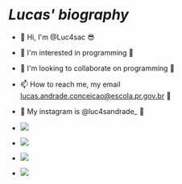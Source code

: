# _**Lucas' biography**_
- 👋 Hi, I'm @Luc4sac :sunglasses:	
- 👀 I'm interested in programming :thinking:
- 💞️ I'm looking to collaborate on programming :100:		
- 📫 How to reach me, my email lucas.andrade.conceicao@escola.pr.gov.br :speech_balloon:
- 🙏 My instagram is @luc4sandrade_ 🙏

- ![](https://img.shields.io/badge/Scratch-4D97FF?style=for-the-badge&logo=Scratch&logoColor=white)
- ![](https://img.shields.io/badge/JavaScript-323330?style=for-the-badge&logo=javascript&logoColor=F7DF1E)
- <a href="https://instagram.com/@lucasdugrau244_" target="_blank"><img src="https://img.shields.io/badge/-Instagram-%23E4405F?style=for-the-badge&logo=instagram&logoColor=white" target="_blank"></a>
- <a href = "mailto:lucas.andrade.conceicao@escola.pr.gov.br"><img src="https://img.shields.io/badge/Gmail-D14836?style=for-the-badge&logo=gmail&logoColor=white" target="_blank"></a>

<!---
Luc4sac/Luc4sac is a ✨ special ✨ repository because its `README.md` (this file) appears on your GitHub profile.
You can click the Preview link to take a look at your changes.
--->
